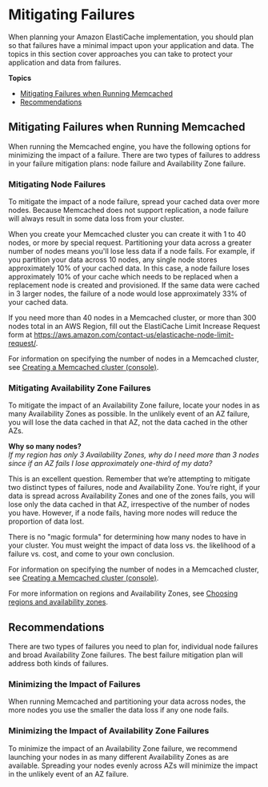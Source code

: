 # Mitigating Failures<a name="FaultTolerance"></a>

When planning your Amazon ElastiCache implementation, you should plan so that failures have a minimal impact upon your application and data\. The topics in this section cover approaches you can take to protect your application and data from failures\.

**Topics**
+ [Mitigating Failures when Running Memcached](#FaultTolerance.Memcached)
+ [Recommendations](#FaultTolerance.Recommendations)

## Mitigating Failures when Running Memcached<a name="FaultTolerance.Memcached"></a>

When running the Memcached engine, you have the following options for minimizing the impact of a failure\. There are two types of failures to address in your failure mitigation plans: node failure and Availability Zone failure\.

### Mitigating Node Failures<a name="FaultTolerance.Memcached.Node"></a>

To mitigate the impact of a node failure, spread your cached data over more nodes\. Because Memcached does not support replication, a node failure will always result in some data loss from your cluster\.

When you create your Memcached cluster you can create it with 1 to 40 nodes, or more by special request\. Partitioning your data across a greater number of nodes means you'll lose less data if a node fails\. For example, if you partition your data across 10 nodes, any single node stores approximately 10% of your cached data\. In this case, a node failure loses approximately 10% of your cache which needs to be replaced when a replacement node is created and provisioned\. If the same data were cached in 3 larger nodes, the failure of a node would lose approximately 33% of your cached data\.

If you need more than 40 nodes in a Memcached cluster, or more than 300 nodes total in an AWS Region, fill out the ElastiCache Limit Increase Request form at [https://aws\.amazon\.com/contact\-us/elasticache\-node\-limit\-request/](https://aws.amazon.com/contact-us/elasticache-node-limit-request/)\.

For information on specifying the number of nodes in a Memcached cluster, see [Creating a Memcached cluster \(console\)](Clusters.Create.md#Clusters.Create.CON.Memcached)\.

### Mitigating Availability Zone Failures<a name="FaultTolerance.Memcached.AZ"></a>

To mitigate the impact of an Availability Zone failure, locate your nodes in as many Availability Zones as possible\. In the unlikely event of an AZ failure, you will lose the data cached in that AZ, not the data cached in the other AZs\.

**Why so many nodes?**  
*If my region has only 3 Availability Zones, why do I need more than 3 nodes since if an AZ fails I lose approximately one\-third of my data?*

This is an excellent question\. Remember that we’re attempting to mitigate two distinct types of failures, node and Availability Zone\. You’re right, if your data is spread across Availability Zones and one of the zones fails, you will lose only the data cached in that AZ, irrespective of the number of nodes you have\. However, if a node fails, having more nodes will reduce the proportion of data lost\.

There is no "magic formula" for determining how many nodes to have in your cluster\. You must weight the impact of data loss vs\. the likelihood of a failure vs\. cost, and come to your own conclusion\.

For information on specifying the number of nodes in a Memcached cluster, see [Creating a Memcached cluster \(console\)](Clusters.Create.md#Clusters.Create.CON.Memcached)\.

For more information on regions and Availability Zones, see [Choosing regions and availability zones](RegionsAndAZs.md)\.

## Recommendations<a name="FaultTolerance.Recommendations"></a>

There are two types of failures you need to plan for, individual node failures and broad Availability Zone failures\. The best failure mitigation plan will address both kinds of failures\.

### Minimizing the Impact of Failures<a name="FaultTolerance.Recommendations.NodeFailure"></a>

When running Memcached and partitioning your data across nodes, the more nodes you use the smaller the data loss if any one node fails\.

### Minimizing the Impact of Availability Zone Failures<a name="FaultTolerance.Recommendations.AZFailure"></a>

To minimize the impact of an Availability Zone failure, we recommend launching your nodes in as many different Availability Zones as are available\. Spreading your nodes evenly across AZs will minimize the impact in the unlikely event of an AZ failure\.